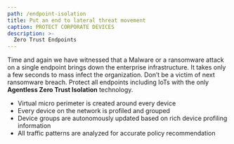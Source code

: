 ```yaml
---
path: /endpoint-isolation
title: Put an end to lateral threat movement
caption: PROTECT CORPORATE DEVICES
description: >-
  Zero Trust Endpoints
---
```

Time and again we have witnessed that a Malware or a ransomware attack on a single endpoint brings down the enterprise infrastructure. It takes only a few seconds to mass infect the organization. Don’t be a victim of next ransomware breach. Protect all endpoints including IoTs with the only **Agentless Zero Trust Isolation** technology.

- Virtual micro perimeter is created around every device
- Every device on the network is profiled and grouped
- Device groups are autonomously updated based on rich device profiling information
- All traffic patterns are analyzed for accurate policy recommendation
